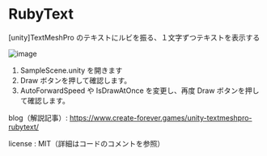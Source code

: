 # RubyText
[unity]TextMeshPro のテキストにルビを振る、１文字ずつテキストを表示する

![image](https://user-images.githubusercontent.com/85425896/232197172-8408eb9f-8fb5-4430-974c-146b1b6f5b28.png)

1. SampleScene.unity を開きます
2. Draw ボタンを押して確認します。
3. AutoForwardSpeed や IsDrawAtOnce を変更し、再度 Draw ボタンを押して確認します。

blog（解説記事）: https://www.create-forever.games/unity-textmeshpro-rubytext/

license : MIT（詳細はコードのコメントを参照）
